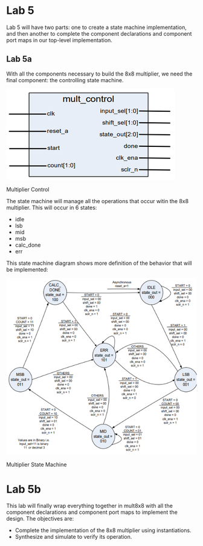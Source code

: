 # Lab 5
Lab 5 will have two parts: one to create a state machine implementation, and then another to complete the component declarations and component port maps in our top-level implementation.

## Lab 5a
With all the components necessary to build the 8x8 multiplier, we need the final component: the controlling state machine. 

![Multiplier Control](images/mult_control.PNG)

Multiplier Control

The state machine will manage all the operations that occur witin the 8x8 multiplier. This will occur in 6 states:
- idle
- lsb
- mid
- msb
- calc_done
- err

This state machine diagram shows more definition of the behavior that will be implemented:

![Multiplier State Machine](images/state_machine.PNG)

Multiplier State Machine

# Lab 5b
This lab will finally wrap everything together in mult8x8 with all the component declarations and component port maps to implement the design. The objectives are:
- Complete the implementation of the 8x8 multiplier using instantiations.
- Synthesize and simulate to verify its operation.

